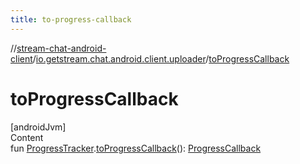 ```yaml
---
title: to-progress-callback
---
```

//[stream-chat-android-client](../../index.md)/[io.getstream.chat.android.client.uploader](index.md)/[toProgressCallback](toProgressCallback.md)



# toProgressCallback  
[androidJvm]  
Content  
fun [ProgressTracker](ProgressTracker/index.md).[toProgressCallback](toProgressCallback.md)(): [ProgressCallback](../io.getstream.chat.android.client.utils/ProgressCallback/index.md)  



